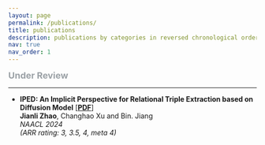 ```yaml
---
layout: page
permalink: /publications/
title: publications
description: publications by categories in reversed chronological order. generated by jekyll-scholar.
nav: true
nav_order: 1
---
```


<!-- _pages/publications.md -->
<div class="publications">

<font size="4" color="#9ba1a6"><strong>Under Review</strong></font>

---

- **IPED: An Implicit Perspective for Relational Triple Extraction based on Diffusion Model** [[**PDF**](https://openreview.net/pdf?id=nYS35cd54ze)]  
  **Jianli Zhao**, Changhao Xu and Bin. Jiang  
  _NAACL 2024_  
  _(ARR rating: 3, 3.5, 4, meta 4)_

</div>
